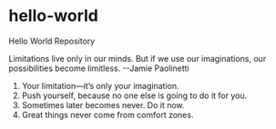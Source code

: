 # hello-world
Hello World Repository

Limitations live only in our minds. But if we use our imaginations, our possibilities become limitless. --Jamie Paolinetti
1. Your limitation—it’s only your imagination.
2. Push yourself, because no one else is going to do it for you.
3. Sometimes later becomes never. Do it now.
4. Great things never come from comfort zones.

